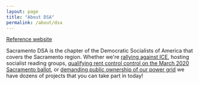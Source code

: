 ```yaml
---
layout: page
title: "About DSA"
permalink: /about/dsa
---
```

<a href="https://sacdsa.org/about/dsa" target ="_blank" rel="noreferrer noopener">Reference website</a>

Sacramento DSA is the chapter of the Democratic Socialists of America that covers the Sacramento region. Whether we're [rallying against ICE](https://www.sacbee.com/news/local/article214129234.html), hosting socialist reading groups, [qualifying rent control control on the March 2020 Sacramento ballot](https://www.sacbee.com/latest-news/article219885625.html), or [demanding public ownership of our power grid](https://sacramento.cbslocal.com/2019/01/31/utility-california-fire-public/) we have dozens of projects that you can take part in today!